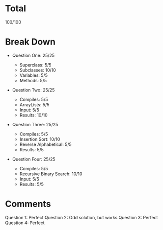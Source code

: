 # Total

100/100

# Break Down

- Question One: 25/25

  - Superclass: 5/5
  - Subclasses: 10/10
  - Variables: 5/5
  - Methods: 5/5

- Question Two: 25/25

  - Compiles: 5/5
  - ArrayLists: 5/5
  - Input: 5/5
  - Results: 10/10

- Question Three: 25/25

  - Compiles: 5/5
  - Insertion Sort: 10/10
  - Reverse Alphabetical: 5/5
  - Results: 5/5

- Question Four: 25/25

  - Compiles: 5/5
  - Recursive Binary Search: 10/10
  - Input: 5/5
  - Results: 5/5

# Comments

Question 1: Perfect
Question 2: Odd solution, but works
Question 3: Perfect
Question 4: Perfect
